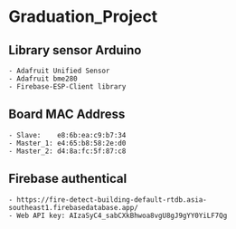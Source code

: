# Graduation_Project

## Library sensor Arduino 

	- Adafruit Unified Sensor
	- Adafruit bme280
	- Firebase-ESP-Client library

## Board MAC Address

	- Slave:    e8:6b:ea:c9:b7:34
	- Master_1: e4:65:b8:58:2e:d0
	- Master_2: d4:8a:fc:5f:87:c8

## Firebase authentical
	- https://fire-detect-building-default-rtdb.asia-southeast1.firebasedatabase.app/
	- Web API key: AIzaSyC4_sabCXkBhwoa8vgU8gJ9gYY0YiLF7Qg
